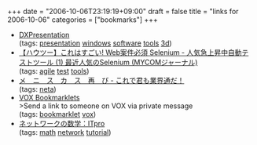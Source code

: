 +++
date = "2006-10-06T23:19:19+09:00"
draft = false
title = "links for 2006-10-06"
categories = ["bookmarks"]
+++

<ul class="delicious">
	<li>
		<div class="delicious-link"><a href="http://www6.plala.or.jp/nyk/DXPresentation.html">DXPresentation</a></div>
		<div class="delicious-tags">(tags: <a href="http://del.icio.us/nobu666/presentation">presentation</a> <a href="http://del.icio.us/nobu666/windows">windows</a> <a href="http://del.icio.us/nobu666/software">software</a> <a href="http://del.icio.us/nobu666/tools">tools</a> <a href="http://del.icio.us/nobu666/3d">3d</a>)</div>
	</li>
	<li>
		<div class="delicious-link"><a href="http://journal.mycom.co.jp/articles/2006/09/29/selenium/">【ハウツー】これはすごい! Web案件必須 Selenium - 人気急上昇中自動テストツール (1) 最近人気のSelenium (MYCOMジャーナル)</a></div>
		<div class="delicious-tags">(tags: <a href="http://del.icio.us/nobu666/agile">agile</a> <a href="http://del.icio.us/nobu666/test">test</a> <a href="http://del.icio.us/nobu666/tools">tools</a>)</div>
	</li>
	<li>
		<div class="delicious-link"><a href="http://d.hatena.ne.jp/clock9/20061003/1159873606">メ　ニ　ス　カ　ス　再　び - これで君も業界通だ！</a></div>
		<div class="delicious-tags">(tags: <a href="http://del.icio.us/nobu666/neta">neta</a>)</div>
	</li>
	<li>
		<div class="delicious-link"><a href="http://xantus.org/bookmarklets/vox.html">VOX Bookmarklets</a></div>
		<div class="delicious-extended">>Send a link to someone on VOX via private message</div>
		<div class="delicious-tags">(tags: <a href="http://del.icio.us/nobu666/bookmarklet">bookmarklet</a> <a href="http://del.icio.us/nobu666/vox">vox</a>)</div>
	</li>
	<li>
		<div class="delicious-link"><a href="http://itpro.nikkeibp.co.jp/article/COLUMN/20060914/248058/">ネットワークの数学：ITpro</a></div>
		<div class="delicious-tags">(tags: <a href="http://del.icio.us/nobu666/math">math</a> <a href="http://del.icio.us/nobu666/network">network</a> <a href="http://del.icio.us/nobu666/tutorial">tutorial</a>)</div>
	</li>
</ul>

